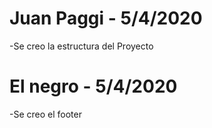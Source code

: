 # Juan Paggi - 5/4/2020
-Se creo la estructura del Proyecto

# El negro - 5/4/2020

-Se creo el footer